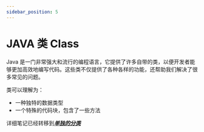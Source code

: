 ```yaml
---
sidebar_position: 5
---
```


# JAVA 类 Class

Java 是一门非常强大和流行的编程语言，它提供了许多自带的类，以便开发者能够更加高效地编写代码。这些类不仅提供了各种各样的功能，还帮助我们解决了很多常见的问题。

类可以理解为：

- 一种独特的数据类型
- 一个特殊的代码块，包含了一些方法

详细笔记已经转移到[**_单独的分类_**](../Class/basic.md)
